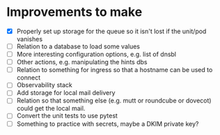 # Improvements to make

 * [x] Properly set up storage for the queue so it isn't lost if the unit/pod vanishes
 * [ ] Relation to a database to load some values
 * [ ] More interesting configuration options, e.g. list of dnsbl
 * [ ] Other actions, e.g. manipulating the hints dbs
 * [ ] Relation to something for ingress so that a hostname can be used to connect
 * [ ] Observability stack
 * [ ] Add storage for local mail delivery
 * [ ] Relation so that something else (e.g. mutt or roundcube or dovecot) could get the local mail.
 * [ ] Convert the unit tests to use pytest
 * [ ] Something to practice with secrets, maybe a DKIM private key?
